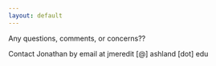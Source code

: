 ```yaml
---
layout: default
---
```


Any questions, comments, or concerns??

Contact Jonathan by email at jmeredit [@] ashland [dot] edu